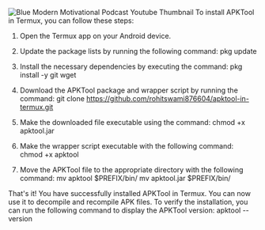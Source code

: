 ![Blue Modern Motivational Podcast Youtube Thumbnail](https://github.com/rohitswami876604/apktool-in-termux/assets/120408793/d675d133-86e1-4539-969a-33579bfef18d)
To install APKTool in Termux, you can follow these steps:

1. Open the Termux app on your Android device.
2. Update the package lists by running the following command:
pkg update

3. Install the necessary dependencies by executing the command:
pkg install -y git wget

4. Download the APKTool package and wrapper script by running the command:
git clone https://github.com/rohitswami876604/apktool-in-termux.git

5. Make the downloaded file executable using the command:
chmod +x apktool.jar

6. Make the wrapper script executable with the following command:
chmod +x apktool

6. Move the APKTool file to the appropriate directory with the following command:
mv apktool $PREFIX/bin/
mv apktool.jar $PREFIX/bin/

That's it! You have successfully installed APKTool in Termux. You can now use it to decompile and recompile APK files. To verify the installation, you can run the following command to display the APKTool version:
apktool --version
